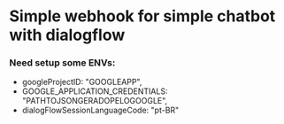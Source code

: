 # Simple webhook for simple chatbot with dialogflow

### Need setup some ENVs:

* googleProjectID: "GOOGLEAPP",
* GOOGLE_APPLICATION_CREDENTIALS: "PATHTOJSONGERADOPELOGOOGLE",
* dialogFlowSessionLanguageCode: "pt-BR"

